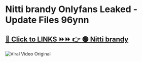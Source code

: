 
 # Nitti brandy Onlyfans Leaked - Update Files 96ynn

## <h2><a href="https://clipsfans.com/Nitti_brandy&ref=git">🔗 Click to LINKS ⏩⏩ 👉 🟢 Nitti brandy </a></h2>

<a href="https://clipsfans.com/Nitti_brandy&ref=git" rel="nofollow" data-target="animated-image.originalLink"><img src="https://i.ibb.co.com/xMMVF88/686577567.gif" alt="Viral Video Original" style="max-width: 100%; display: inline-block;" data-target="animated-image.originalImage"></a>

